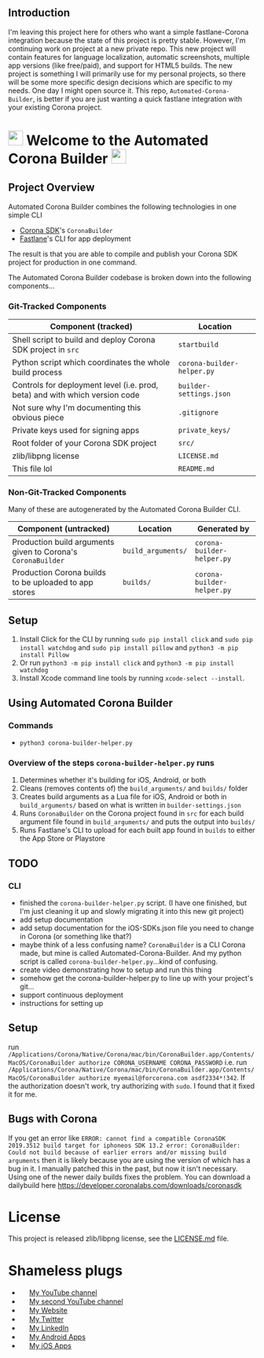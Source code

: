 ## Introduction

I'm leaving this project here for others who want a simple fastlane-Corona integration because the state of this project is pretty stable. However, I'm continuing work on project at a new private repo. This new project will contain features for language localization, automatic screenshots, multiple app versions (like free/paid), and support for HTML5 builds. The new project is something I will primarily use for my personal projects, so there will be some more specific design decisions which are specific to my needs. One day I might open source it. This repo, `Automated-Corona-Builder`, is better if you are just wanting a quick fastlane integration with your existing Corona project.

# <img src="https://coronalabs.com/wordpress/wp-content/uploads/2014/12/Flat-Corona-300x300-75x75.png" width="30"> Welcome to the Automated Corona Builder <img src="https://coronalabs.com/wordpress/wp-content/uploads/2014/12/Flat-Corona-300x300-75x75.png" width="30">

## Project Overview

Automated Corona Builder combines the following technologies in one simple CLI
* [Corona SDK](https://coronalabs.com/product/)'s `CoronaBuilder`
* [Fastlane](https://fastlane.tools/)'s CLI for app deployment

The result is that you are able to compile and publish your Corona SDK project for production in one command.

The Automated Corona Builder codebase is broken down into the following components...

### Git-Tracked Components

| Component (tracked) | Location |
| ------------------- | -------- |
| Shell script to build and deploy Corona SDK project in `src` | `startbuild` |
| Python script which coordinates the whole build process | `corona-builder-helper.py` |
| Controls for deployment level (i.e. prod, beta) and with which version code | `builder-settings.json` |
| Not sure why I'm documenting this obvious piece | `.gitignore` |
| Private keys used for signing apps | `private_keys/` |
| Root folder of your Corona SDK project | `src/` |
| zlib/libpng license | `LICENSE.md` |
| This file lol | `README.md` |

### Non-Git-Tracked Components

Many of these are autogenerated by the Automated Corona Builder CLI.

| Component (untracked) | Location | Generated by |
| --------------------- | -------- | ------------ |
| Production build arguments given to Corona's `CoronaBuilder` | `build_arguments/` | `corona-builder-helper.py` |
| Production Corona builds to be uploaded to app stores | `builds/` | `corona-builder-helper.py` |

## Setup
1. Install Click for the CLI by running `sudo pip install click` and `sudo pip install watchdog` and `sudo pip install pillow` and `python3 -m pip install Pillow`
2. Or run `python3 -m pip install click` and `python3 -m pip install watchdog`
3. Install Xcode command line tools by running `xcode-select --install`.

## Using Automated Corona Builder
### Commands
* `python3 corona-builder-helper.py`

### Overview of the steps `corona-builder-helper.py` runs
1. Determines whether it's building for iOS, Android, or both
2. Cleans (removes contents of) the `build_arguments/` and `builds/` folder
3. Creates build arguments as a Lua file for iOS, Android or both in `build_arguments/` based on what is written in `builder-settings.json`
4. Runs `CoronaBuilder` on the Corona project found in `src` for each build argument file found in `build_arguments/` and puts the output into `builds/`
5. Runs Fastlane's CLI to upload for each built app found in `builds` to either the App Store or Playstore

## TODO
### CLI
* finished the `corona-builder-helper.py` script. (I have one finished, but I'm just cleaning it up and slowly migrating it into this new git project)
* add setup documentation
* add setup documentation for the iOS-SDKs.json file you need to change in Corona (or something like that?)
* maybe think of a less confusing name? `CoronaBuilder` is a CLI Corona made, but mine is called Automated-Corona-Builder. And my python script is called `corona-builder-helper.py`...kind of confusing.
* create video demonstrating how to setup and run this thing
* somehow get the corona-builder-helper.py to line up with your project's git...
* support continuous deployment
* instructions for setting up

## Setup

run `/Applications/Corona/Native/Corona/mac/bin/CoronaBuilder.app/Contents/MacOS/CoronaBuilder authorize CORONA_USERNAME CORONA_PASSWORD` i.e. run `/Applications/Corona/Native/Corona/mac/bin/CoronaBuilder.app/Contents/MacOS/CoronaBuilder authorize myemail@forcorona.com asdf2334*!342`. If the authorization doesn't work, try authorizing with `sudo`. I found that it fixed it for me.

## Bugs with Corona

If you get an error like `ERROR: cannot find a compatible CoronaSDK 2019.3512 build target for iphoneos SDK 13.2
error: CoronaBuilder: Could not build because of earlier errors and/or missing build arguments` then it is likely because you are using the version of which has a bug in it. I manually patched this in the past, but now it isn't necessary. Using one of the newer daily builds fixes the problem. You can download a dailybuild here https://developer.coronalabs.com/downloads/coronasdk

# License

This project is released zlib/libpng license, see the [LICENSE.md](LICENSE.md) file.

# Shameless plugs

* <img src="https://cdnjs.cloudflare.com/ajax/libs/webicons/2.0.0/webicons/webicon-youtube-s.png" width="15"> [My YouTube channel](https://www.youtube.com/channel/UCje9o1NPdBs0vhPp7AEgWvg)
* <img src="https://cdnjs.cloudflare.com/ajax/libs/webicons/2.0.0/webicons/webicon-youtube-s.png" width="15"> [My second YouTube channel](https://www.youtube.com/channel/UC5aSLB42ZZIDtQXrZgnS1iA)
* <img src="https://www.joehinkle.io/favicon192x192.png" width="15"> [My Website](https://www.joehinkle.io/)
* <img src="https://cdnjs.cloudflare.com/ajax/libs/webicons/2.0.0/webicons/webicon-twitter-s.png" width="15"> [My Twitter](https://twitter.com/joehink95)
* <img src="https://cdnjs.cloudflare.com/ajax/libs/webicons/2.0.0/webicons/webicon-linkedin-s.png" width="15"> [My LinkedIn](https://www.linkedin.com/in/joehinkle11/)
* <img src="https://cdnjs.cloudflare.com/ajax/libs/webicons/2.0.0/webicons/webicon-android-s.png" width="15"> [My Android Apps](https://play.google.com/store/apps/dev?id=6380399300644608862)
* <img src="https://cdnjs.cloudflare.com/ajax/libs/webicons/2.0.0/webicons/webicon-apple-s.png" width="15"> [My iOS Apps](https://apps.apple.com/us/developer/joseph-hinkle/id916334630)

